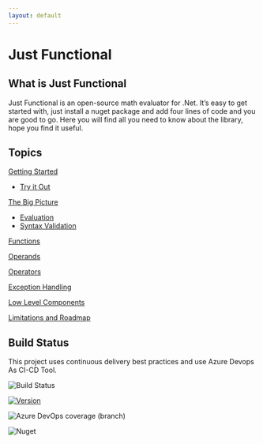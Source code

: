 ```yaml
---
layout: default
---
```


# Just Functional

## What is Just Functional

Just Functional is an open-source math evaluator for .Net. It’s easy to get started with, just install a nuget package and add four lines of code and you are good to go. Here you will find all you need to know about the library, hope you find it useful.

## Topics

[Getting Started](pages/getting-started.html)

- [Try it Out](pages/try-it-out.html)

[The Big Picture](pages/the-big-picture.html)  

- [Evaluation](pages/evaluation.html)
- [Syntax Validation](pages/syntax-validation.html)

[Functions](pages/functions.html)

[Operands](pages/operands.html)

[Operators](pages/operators.html)

[Exception Handling](pages/exception-handling.html)

[Low Level Components](pages/low-level-components.html)

[Limitations and Roadmap](pages/limitations-and-roadmap.html)

## Build Status

This project uses continuous delivery best practices and use Azure Devops As CI-CD Tool.

![Build Status](https://dev.azure.com/SimpleSolutionsSoft/JustFunctional/_apis/build/status/Just%20Functional%20-%20GitHub?branchName=main)

[![Version](https://img.shields.io/nuget/v/JustFunctional.Core?style=flat-square)](https://www.nuget.org/packages/JustFunctional.Core/)

![Azure DevOps coverage (branch)](https://img.shields.io/azure-devops/coverage/SimpleSolutionsSoft/JustFunctional/5/main?style=flat-square)

![Nuget](https://img.shields.io/nuget/dt/JustFunctional.Core?style=flat-square)
